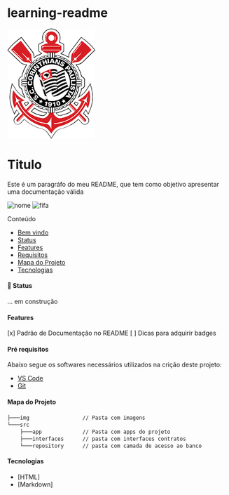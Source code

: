 # learning-readme

![corinthians](./img/corinthians.png)
<!-- -------------------------------------
<p align="center" width="100%">
      <img width="50%" src="./img/corinthians.png">
</p> -->

# Titulo 
<!-- ## Titulo 
### Titulo 
#### Titulo 
##### Titulo 

<h1>Titulo</h1>
<h2>Titulo</h2>
<h3>Titulo</h3>
<h4>Titulo</h4>
<h5>Titulo</h5> -->

<!-- Este é um paragráfo do meu README, que tem como objetivo apresentar uma documentação válida -->

<p align="left">Este é um paragráfo do meu README, que tem como objetivo apresentar uma documentação válida</p>

![nome](https://img.shields.io/badge/Sonarqube-5190cf?style=for-the-badge&logo=readme&logoColor=black)
![fifa](https://img.shields.io/badge/FIFA-B7312F?style=for-the-badge&logo=fifa&logoColor=white)

Conteúdo
<ul>
    <li>
        <a href="#">Bem vindo</a>
    </li>
    <li>
        <a href="#status">Status</a>
    </li>
    <li>
        <a href="#features">Features</a>
    </li>
    <li>
        <a href="#requisitos">Requisitos</a>
    </li>
    <li>
        <a href="#mapaProjeto">Mapa do Projeto</a>
    </li>
    <li>
        <a href="#tecnologias">Tecnologias</a>
    </li>
</ul>

<p id="status"></p>

#### :rocket: Status
...  em construção


<p id="features"></p>

#### Features
[x] Padrão de Documentação no README
[ ] Dicas para adquirir badges


<p id="requisitos"></p>

#### Pré requisitos
Abaixo segue os softwares necessários utilizados na crição deste projeto:


<ul>
    <li>
        <a href="https://code.visualstudio.com/">VS Code</a>
    </li>
    <li>
        <a href="https://git-scm.com/">Git</a>
    </li>
</ul>

<p id="mapaProjeto"></p>

#### Mapa do Projeto

```
├───img                 // Pasta com imagens
└───src
    ├───app             // Pasta com apps do projeto
    ├───interfaces      // pasta com interfaces contratos
    └───repository      // pasta com camada de acesso ao banco
```

<p id="tecnologias"></p>

#### Tecnologias

- [HTML]
- [Markdown]